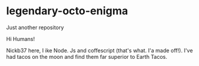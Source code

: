 # legendary-octo-enigma
Just another repository



Hi Humans!

Nickb37 here, I ike Node. Js and coffescript (that's what. I'a made off!). I've had tacos on the moon and find them far superior to Earth Tacos.
